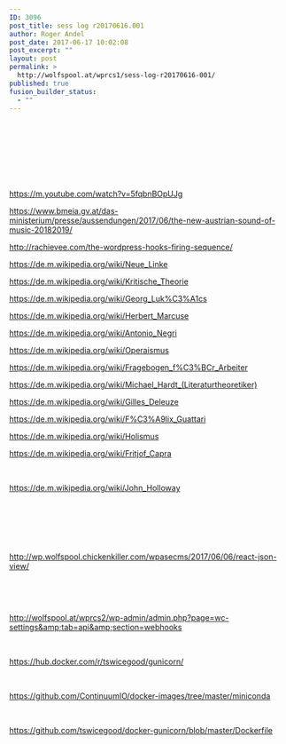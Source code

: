 ```yaml
---
ID: 3096
post_title: sess log r20170616.001
author: Roger Andel
post_date: 2017-06-17 10:02:08
post_excerpt: ""
layout: post
permalink: >
  http://wolfspool.at/wprcs1/sess-log-r20170616-001/
published: true
fusion_builder_status:
  - ""
---
```

&nbsp;

&nbsp;

&nbsp;

&nbsp;

https://m.youtube.com/watch?v=5fqbnBOpUJg

https://www.bmeia.gv.at/das-ministerium/presse/aussendungen/2017/06/the-new-austrian-sound-of-music-20182019/

http://rachievee.com/the-wordpress-hooks-firing-sequence/

https://de.m.wikipedia.org/wiki/Neue_Linke

https://de.m.wikipedia.org/wiki/Kritische_Theorie

https://de.m.wikipedia.org/wiki/Georg_Luk%C3%A1cs

https://de.m.wikipedia.org/wiki/Herbert_Marcuse

https://de.m.wikipedia.org/wiki/Antonio_Negri

https://de.m.wikipedia.org/wiki/Operaismus

https://de.m.wikipedia.org/wiki/Fragebogen_f%C3%BCr_Arbeiter

https://de.m.wikipedia.org/wiki/Michael_Hardt_(Literaturtheoretiker)

https://de.m.wikipedia.org/wiki/Gilles_Deleuze

https://de.m.wikipedia.org/wiki/F%C3%A9lix_Guattari

https://de.m.wikipedia.org/wiki/Holismus

https://de.m.wikipedia.org/wiki/Fritjof_Capra

&nbsp;

https://de.m.wikipedia.org/wiki/John_Holloway

&nbsp;

&nbsp;

&nbsp;

http://wp.wolfspool.chickenkiller.com/wpasecms/2017/06/06/react-json-view/

&nbsp;

&nbsp;

http://wolfspool.at/wprcs2/wp-admin/admin.php?page=wc-settings&amp;tab=api&amp;section=webhooks

&nbsp;

https://hub.docker.com/r/tswicegood/gunicorn/

&nbsp;

https://github.com/ContinuumIO/docker-images/tree/master/miniconda

&nbsp;

https://github.com/tswicegood/docker-gunicorn/blob/master/Dockerfile

&nbsp;

&nbsp;